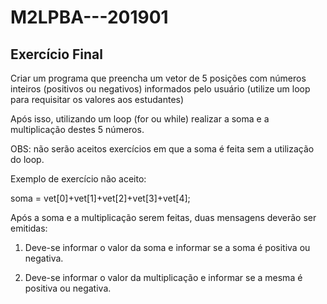 # M2LPBA---201901

## Exercício Final

Criar um programa que preencha um vetor de 5 posições com números inteiros (positivos ou negativos) informados pelo usuário (utilize um loop para requisitar os valores aos estudantes)

Após isso, utilizando um loop (for ou while) realizar a soma e a multiplicação destes 5 números. 

OBS: não serão aceitos exercícios em que a soma é feita sem a utilização do loop. 

Exemplo de exercício não aceito:

soma = vet[0]+vet[1]+vet[2]+vet[3]+vet[4];

Após a soma e a multiplicação serem feitas, duas mensagens deverão ser emitidas:

1) Deve-se informar o valor da soma e informar se a soma é positiva ou negativa.

2) Deve-se informar o valor da multiplicação e informar se a mesma é positiva ou negativa.

